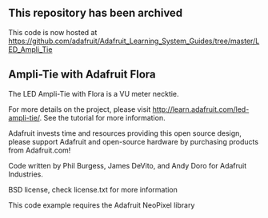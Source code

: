 ## This repository has been archived

This code is now hosted at https://github.com/adafruit/Adafruit_Learning_System_Guides/tree/master/LED_Ampli_Tie

## Ampli-Tie with Adafruit Flora

The LED Ampli-Tie with Flora is a VU meter necktie.

For more details on the project, please visit http://learn.adafruit.com/led-ampli-tie/. See the tutorial for more information.

Adafruit invests time and resources providing this open source design, please support Adafruit and open-source hardware by purchasing products from Adafruit.com!

Code written by Phil Burgess, James DeVito, and Andy Doro for Adafruit Industries.

BSD license, check license.txt for more information

This code example requires the Adafruit NeoPixel library
